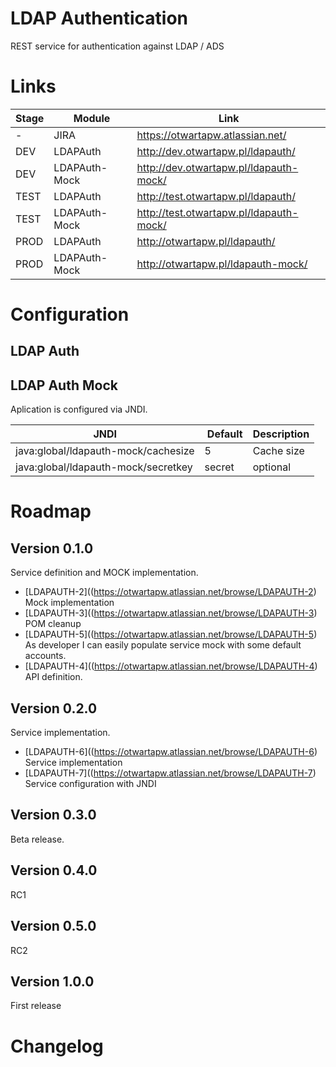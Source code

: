 # LDAP Authentication
REST service for authentication against LDAP / ADS


# Links
| Stage | Module  | Link  |
| -------------| ------------- | ------------- |
| - | JIRA | https://otwartapw.atlassian.net/  |
| DEV | LDAPAuth | http://dev.otwartapw.pl/ldapauth/  |
| DEV | LDAPAuth-Mock | http://dev.otwartapw.pl/ldapauth-mock/  |
| TEST | LDAPAuth | http://test.otwartapw.pl/ldapauth/  |
| TEST | LDAPAuth-Mock | http://test.otwartapw.pl/ldapauth-mock/  |
| PROD | LDAPAuth | http://otwartapw.pl/ldapauth/  |
| PROD | LDAPAuth-Mock | http://otwartapw.pl/ldapauth-mock/  |


# Configuration

## LDAP Auth

## LDAP Auth Mock
Aplication is configured via JNDI. 

| JNDI | Default  | Description  |
| -------------| ------------- | ------------- |
| java:global/ldapauth-mock/cachesize | 5 | Cache size |
| java:global/ldapauth-mock/secretkey | secret | optional |

# Roadmap

## Version 0.1.0
Service definition and MOCK implementation.
* [LDAPAUTH-2]((https://otwartapw.atlassian.net/browse/LDAPAUTH-2) Mock implementation
* [LDAPAUTH-3]((https://otwartapw.atlassian.net/browse/LDAPAUTH-3) POM cleanup
* [LDAPAUTH-5]((https://otwartapw.atlassian.net/browse/LDAPAUTH-5) As developer I can easily populate service mock with some default accounts.
* [LDAPAUTH-4]((https://otwartapw.atlassian.net/browse/LDAPAUTH-4) API definition.

## Version 0.2.0
Service implementation.
* [LDAPAUTH-6]((https://otwartapw.atlassian.net/browse/LDAPAUTH-6) Service implementation
* [LDAPAUTH-7]((https://otwartapw.atlassian.net/browse/LDAPAUTH-7) Service configuration with JNDI

## Version 0.3.0
Beta release.

## Version 0.4.0
RC1  

## Version 0.5.0
RC2  


## Version 1.0.0
First release


# Changelog
